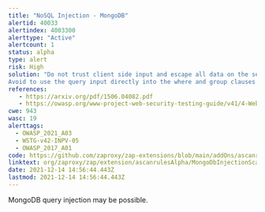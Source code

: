 ```yaml
---
title: "NoSQL Injection - MongoDB"
alertid: 40033
alertindex: 4003300
alerttype: "Active"
alertcount: 1
status: alpha
type: alert
risk: High
solution: "Do not trust client side input and escape all data on the server side. 
Avoid to use the query input directly into the where and group clauses and upgrade all drivers at the latest available version."
references:
   - https://arxiv.org/pdf/1506.04082.pdf
   - https://owasp.org/www-project-web-security-testing-guide/v41/4-Web_Application_Security_Testing/07-Input_Validation_Testing/05.6-Testing_for_NoSQL_Injection.html
cwe: 943
wasc: 19
alerttags: 
  - OWASP_2021_A03
  - WSTG-v42-INPV-05
  - OWASP_2017_A01
code: https://github.com/zaproxy/zap-extensions/blob/main/addOns/ascanrulesAlpha/src/main/java/org/zaproxy/zap/extension/ascanrulesAlpha/MongoDbInjectionScanRule.java
linktext: org/zaproxy/zap/extension/ascanrulesAlpha/MongoDbInjectionScanRule.java
date: 2021-12-14 14:56:44.443Z
lastmod: 2021-12-14 14:56:44.443Z
---
```

MongoDB query injection may be possible.
